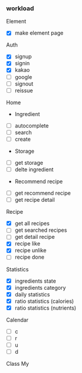 ### workload

Element

- [x] make element page

Auth

- [x] signup
- [x] signin
- [x] kakao
- [ ] google
- [ ] signout
- [ ] reissue

Home

- Ingredient
- [ ] autocomplete
- [ ] search
- [ ] create
- Storage
- [ ] get storage
- [ ] delte ingredient
- Recommend recipe
- [ ] get recommend recipe
- [ ] get recipe detail

Recipe

- [x] get all recipes
- [ ] get searched recipes
- [ ] get detail recipe
- [x] recipe like
- [x] recipe unlike
- [ ] recipe done

Statistics

- [x] ingredients state
- [x] ingredients category
- [x] daily statistics
- [x] ratio statistics (calories)
- [x] ratio statistics (nutrients)

Calendar

- [ ] c
- [ ] r
- [ ] u
- [ ] d

Class
My
